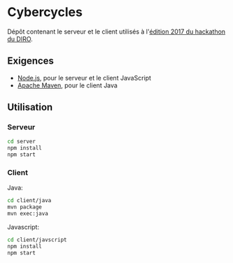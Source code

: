 # Cybercycles

Dépôt contenant le serveur et le client utilisés à l'[édition 2017 du hackathon du DIRO](//hackathon.iro.umontreal.ca/2017).

## Exigences

* [Node.js](https://nodejs.org), pour le serveur et le client JavaScript
* [Apache Maven](https://maven.apache.org), pour le client Java

## Utilisation

### Serveur

``` bash
cd server
npm install
npm start
```

### Client

Java:
``` bash
cd client/java
mvn package
mvn exec:java
```

Javascript:
``` bash
cd client/javscript
npm install
npm start
```
